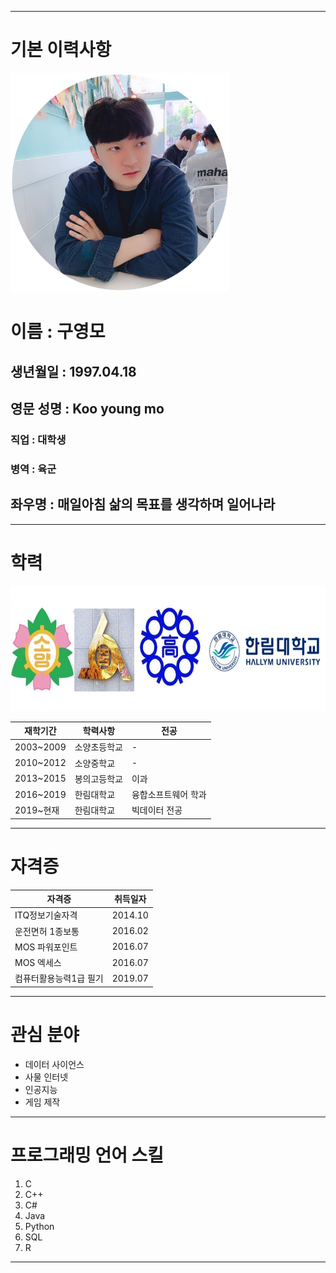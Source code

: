
---
# 기본 이력사항

<img src = gym.png height = 350 wight = 350>

# 이름 : 구영모
## 생년월일 : 1997.04.18
## 영문 성명 : Koo young mo
### 직업 : 대학생
### 병역 : 육군
## 좌우명 : **매일아침 삶의 목표를 생각하며 일어나라**

---
# 학력
<img src = school.jpg height = 200 wight = 300>

|재학기간|학력사항|전공|
|---|---|---|
|2003~2009|소양초등학교|-|
|2010~2012|소양중학교|-|
|2013~2015|봉의고등학교|이과|
|2016~2019|한림대학교|융합소프트웨어 학과|
|2019~현재|한림대학교|빅데이터 전공|

---
 # 자격증

|자격증|취득일자|
|---|---|
|ITQ정보기술자격|2014.10|
|운전면허 1종보통|2016.02|
|MOS 파워포인트|2016.07|
|MOS 엑세스|2016.07|
|컴퓨터활용능력1급 필기|2019.07|

---

# 관심 분야
* 데이터 사이언스
* 사물 인터넷
* 인공지능
* 게임 제작

---

# 프로그래밍 언어 스킬
1. C  
2. C++  
3. C# 
4. Java  
5. Python  
6. SQL
7. R

---
